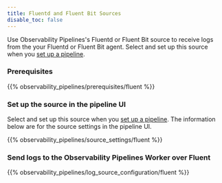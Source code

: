 ```yaml
---
title: Fluentd and Fluent Bit Sources
disable_toc: false
---
```


Use Observability Pipelines's Fluentd or Fluent Bit source to receive logs from the your Fluentd or Fluent Bit agent. Select and set up this source when you [set up a pipeline][1].

### Prerequisites

{{% observability_pipelines/prerequisites/fluent %}}

### Set up the source in the pipeline UI

Select and set up this source when you [set up a pipeline][1]. The information below are for the source settings in the pipeline UI.

{{% observability_pipelines/source_settings/fluent %}}

### Send logs to the Observability Pipelines Worker over Fluent

{{% observability_pipelines/log_source_configuration/fluent %}}

[1]: /observability_pipelines/set_up_pipelines/